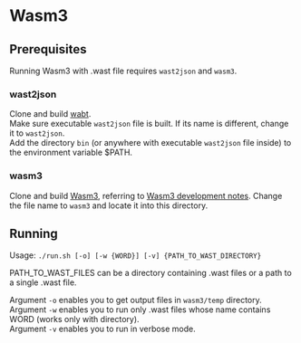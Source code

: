 # Wasm3

## Prerequisites
Running Wasm3 with .wast file requires ``wast2json`` and ``wasm3``.

### wast2json
Clone and build [wabt](https://github.com/WebAssembly/wabt/tree/main).  
Make sure executable ``wast2json`` file is built. If its name is different, change it to ``wast2json``.  
Add the directory ``bin`` (or anywhere with executable ``wast2json`` file inside) to the environment variable $PATH.

### wasm3
Clone and build [Wasm3](https://github.com/wasm3/wasm3), referring to [Wasm3 development notes](https://github.com/wasm3/wasm3/blob/main/docs/Development.md).
Change the file name to ``wasm3`` and locate it into this directory.

## Running
Usage: ``./run.sh [-o] [-w {WORD}] [-v] {PATH_TO_WAST_DIRECTORY}``

PATH_TO_WAST_FILES can be a directory containing .wast files or a path to a single .wast file.

Argument ``-o`` enables you to get output files in ``wasm3/temp`` directory.  
Argument ``-w`` enables you to run only .wast files whose name contains WORD (works only with directory).  
Argument ``-v`` enables you to run in verbose mode.
